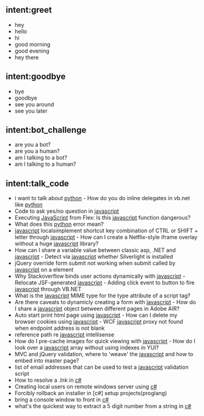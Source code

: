 ## intent:greet
- hey
- hello
- hi
- good morning
- good evening
- hey there

## intent:goodbye
- bye
- goodbye
- see you around
- see you later

## intent:bot_challenge
- are you a bot?
- are you a human?
- am I talking to a bot?
- am I talking to a human?

## intent:talk_code
- i want to talk about [python](proglang) - How do you do inline delegates in vb.net like [python](proglang) 
- Code to ask yes/no question in [javascript](proglang) 
- Executing [JavaScript](proglang) from Flex: Is this [javascript](proglang) function dangerous?
- What does this [python](proglang) error mean? 
- [javascript](proglang) localsimplement shortcut key combination of CTRL or SHIFT + letter through [javascript](proglang) - How can I create a Netflix-style iframe overlay without a huge [javascript](proglang) library?
- How can I share a variable value between classic asp, .NET and [javascript](proglang) - Detect via [javascript](proglang) whether Silverlight is installed
- jQuery override form submit not working when submit called by [javascript](proglang) on a element
- Why Stackoverflow binds user actions dynamically with [javascript](proglang) - Relocate JSF-generated [javascript](proglang) - Adding click event to button to fire [javascript](proglang) through VB.NET
- What is the [javascript](proglang) MIME type for the type attribute of a script tag?
- Are there caveats to dynamicly creating a form with [javascript](proglang) - How do I share a [javascript](proglang) object between different pages in Adobe AIR?
- Auto start print html page using [javascript](proglang) - How can I delete my browser cookies using [javascript](proglang) - WCF [javascript](proglang) proxy not found when endpoint address is not blank
- reference path re [javascript](proglang) intellisense
- How do I pre-cache images for quick viewing with [javascript](proglang) - How do I look over a [javascript](proglang) array without using indexes in YUI?
- MVC and jQuery validation, where to 'weave' the [javascript](proglang) and how to embed into master page?
- list of email addresses that can be used to test a [javascript](proglang) validation script
- How to resolve a .lnk in [c#](proglang)
- Creating local users on remote windows server using [c#](proglang)
- Forcibly rollback an installer in [c#] setup projects(proglang)
- bring a console window to front in [c#](proglang)
- what's the quickest way to extract a 5 digit number from a string in [c#](proglang)